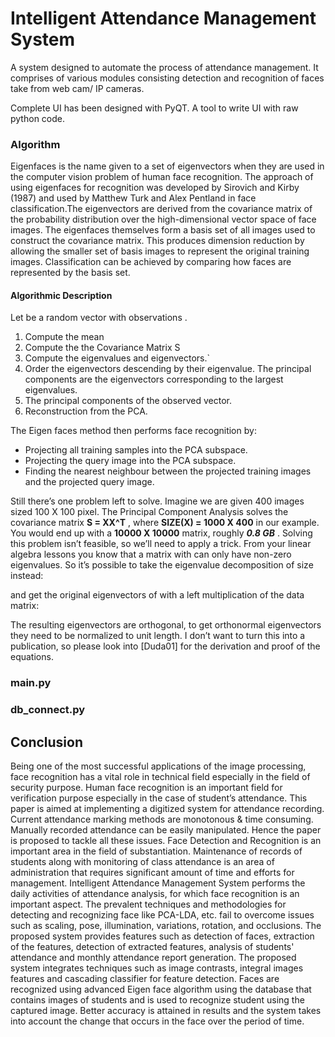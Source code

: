 # Intelligent Attendance Management System
A system designed to automate the process of attendance management. It comprises of various modules consisting detection and recognition of faces take from web cam/ IP cameras.
<p> Complete UI has been designed with PyQT. A tool to write UI with raw python code. 

### Algorithm
Eigenfaces is the name given to a set of eigenvectors when they are used in the computer vision problem of human face recognition. The approach of using eigenfaces for recognition was developed by Sirovich and Kirby (1987) and used by Matthew Turk and Alex Pentland in face classification.The eigenvectors are derived from the covariance matrix of the probability distribution over the high-dimensional vector space of face images. The eigenfaces themselves form a basis set of all images used to construct the covariance matrix. This produces dimension reduction by allowing the smaller set of basis images to represent the original training images. Classification can be achieved by comparing how faces are represented by the basis set.

#### Algorithmic Description
Let  be a random vector with observations  .
1. Compute the mean  
1. Compute the the Covariance Matrix S
1. Compute the eigenvalues  and eigenvectors.`
1. Order the eigenvectors descending by their eigenvalue. The  principal components are the eigenvectors corresponding to the  largest eigenvalues.
1. The  principal components of the observed vector.
1. Reconstruction from the PCA.

The Eigen faces method then performs face recognition by:
* Projecting all training samples into the PCA subspace.
* Projecting the query image into the PCA subspace.
* Finding the nearest neighbour between the projected training images and the projected query image.

Still there’s one problem left to solve. Imagine we are given 400  images sized 100 X 100 pixel. The Principal Component Analysis solves the covariance matrix **S = XX^T**  , where **SIZE(X) = 1000 X 400** in our example. You would end up with a **10000 X 10000**  matrix, roughly ***0.8 GB***  . Solving this problem isn’t feasible, so we’ll need to apply a trick. From your linear algebra lessons you know that a  matrix with  can only have  non-zero eigenvalues. So it’s possible to take the eigenvalue decomposition  of size  instead:
 
and get the original eigenvectors of  with a left multiplication of the data matrix:
 
The resulting eigenvectors are orthogonal, to get orthonormal eigenvectors they need to be normalized to unit length. I don’t want to turn this into a publication, so please look into [Duda01] for the derivation and proof of the equations.

### main.py
### db_connect.py

## Conclusion
Being one of the most successful applications of the image processing, face recognition has a vital role in technical field especially in the field of security purpose. Human face recognition is an important field for verification purpose especially in the case of student’s attendance. This paper is aimed at implementing a digitized system for attendance recording. Current attendance marking methods are monotonous & time consuming. Manually recorded attendance can be easily manipulated. Hence the paper is proposed to tackle all these issues. Face Detection and Recognition is an important area in the field of substantiation. Maintenance of records of students along with monitoring of class attendance is an area of administration that requires significant amount of time and efforts for management. Intelligent  Attendance Management System performs the daily activities of attendance analysis, for which face recognition is an important aspect. The prevalent techniques and methodologies for detecting and recognizing face like PCA-LDA, etc. fail to overcome issues such as scaling, pose, illumination, variations, rotation, and occlusions. The proposed system provides features such as detection of faces, extraction of the features, detection of extracted features, analysis of students' attendance and monthly attendance report generation. The proposed system integrates techniques such as image contrasts, integral images features and cascading classifier for feature detection. Faces are recognized using advanced Eigen face algorithm using the database that contains images of students and is used to recognize student using the captured image. Better accuracy is attained in results and the system takes into account the change that occurs in the face over the period of time.
